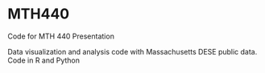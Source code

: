# MTH440
Code for MTH 440 Presentation

Data visualization and analysis code with Massachusetts DESE public data.
Code in R and Python
